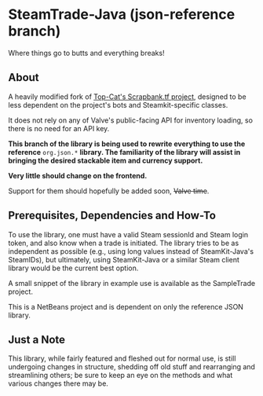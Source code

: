 SteamTrade-Java (json-reference branch)
=======================================

Where things go to butts and everything breaks!


About
-----

A heavily modified fork of [Top-Cat's Scrapbank.tf project](https://github.com/Top-Cat/ScrapBank.tf/), designed to be less dependent on the project's bots and Steamkit-specific classes.

It does not rely on any of Valve's public-facing API for inventory loading, so there is no need for an API key.

**This branch of the library is being used to rewrite everything to use the reference** ```org.json.*``` **library.  The familiarity of the library will assist in bringing the desired stackable item and currency support.**

**Very little should change on the frontend.**

Support for them should hopefully be added soon, ~~Valve time~~.


Prerequisites, Dependencies and How-To
--------------------------------------

To use the library, one must have a valid Steam sessionId and Steam login token, and also know when a trade is initiated. The library tries to be as independent as possible (e.g., using long values instead of SteamKit-Java's SteamIDs), but ultimately, using SteamKit-Java or a similar Steam client library would be the current best option.

A small snippet of the library in example use is available as the SampleTrade project.

This is a NetBeans project and is dependent on only the reference JSON library.

Just a Note
-----------

This library, while fairly featured and fleshed out for normal use, is still undergoing changes in structure, shedding off old stuff and rearranging and streamlining others; be sure to keep an eye on the methods and what various changes there may be.
